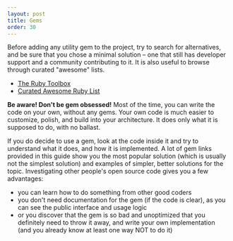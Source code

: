 ```yaml
---
layout: post
title: Gems
order: 30
---
```


Before adding any utility gem to the project, try to search for alternatives, and be sure that you chose a minimal solution – one that still has developer support and a community contributing to it. It is also useful to browse through curated "awesome" lists.

* [The Ruby Toolbox](http://www.ruby-toolbox.com/)
* [Curated Awesome Ruby List](http://awesome-ruby.com/)

**Be aware! Don't be gem obsessed!** Most of the time, you can write the code on your own, without any gems. Your own code is much easier to customize, polish, and build into your architecture. It does only what it is supposed to do, with no ballast.

If you do decide to use a gem, look at the code inside it and try to understand what it does, and how it is implemented. A lot of gem links provided in this guide show you the most popular solution (which is usually not the simplest solution) and examples of simpler, better solutions for the topic. Investigating other people's open source code gives you a few advantages:

* you can learn how to do something from other good coders
* you don't need documentation for the gem (if the code is clear), as you can see the public interface and usage logic
* or you discover that the gem is so bad and unoptimized that you definitely need to throw it away, and write your own implementation (and you already know at least one way NOT to do it)
